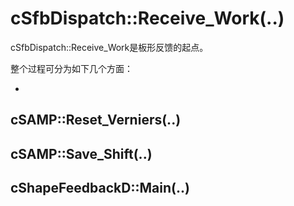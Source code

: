 # cSfbDispatch::Receive_Work(..)

cSfbDispatch::Receive_Work是板形反馈的起点。

整个过程可分为如下几个方面：

- ​




## cSAMP::Reset_Verniers(..)



## cSAMP::Save_Shift(..)



## cShapeFeedbackD::Main(..)
